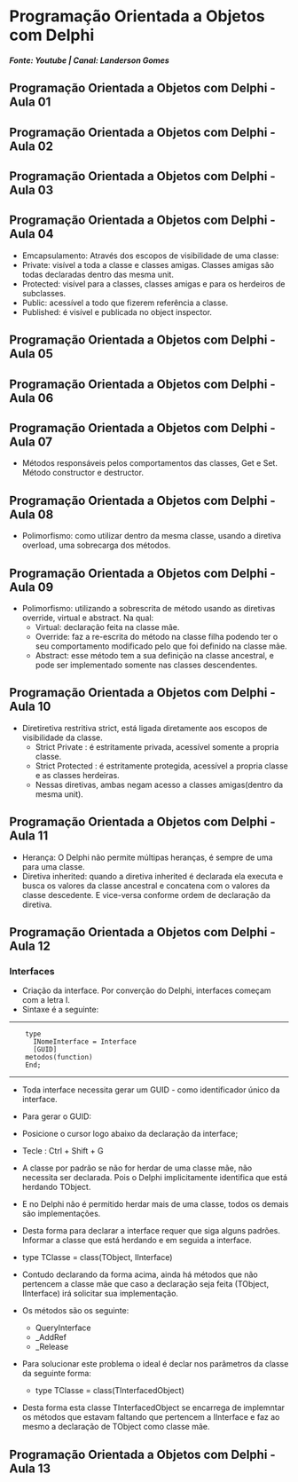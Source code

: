# Programação Orientada a Objetos com Delphi
##### Fonte: Youtube | Canal: Landerson Gomes

## Programação Orientada a Objetos com Delphi - Aula 01

## Programação Orientada a Objetos com Delphi - Aula 02

## Programação Orientada a Objetos com Delphi - Aula 03

## Programação Orientada a Objetos com Delphi - Aula 04
  - Emcapsulamento: Através dos escopos de visibilidade de uma classe:
  - Private: visível a toda a classe e classes amigas. Classes amigas são todas declaradas dentro das mesma unit.
  - Protected: visível para a classes, classes amigas e para os herdeiros de subclasses.
  - Public: acessível a todo que fizerem referência a classe.
  - Published: é visível e publicada no object inspector.
## Programação Orientada a Objetos com Delphi - Aula 05

## Programação Orientada a Objetos com Delphi - Aula 06

## Programação Orientada a Objetos com Delphi - Aula 07
  - Métodos responsáveis pelos comportamentos das classes, Get e Set. Método
    constructor e destructor.

## Programação Orientada a Objetos com Delphi - Aula 08
  - Polimorfismo: como utilizar dentro da mesma classe, usando a diretiva
    overload, uma sobrecarga dos métodos.

## Programação Orientada a Objetos com Delphi - Aula 09
  - Polimorfismo: utilizando a sobrescrita de método usando as diretivas override,
    virtual e abstract. Na qual:
    - Virtual: declaração feita na classe mãe.
    - Override: faz a re-escrita do método na classe filha podendo ter o seu 
      comportamento modificado pelo que foi definido na classe mãe.
    - Abstract: esse método tem a sua definição na classe ancestral, e pode ser implementado somente nas classes descendentes.

## Programação Orientada a Objetos com Delphi - Aula 10
  - Diretiretiva restritiva strict, está ligada diretamente aos escopos de visibilidade
    da classe.
    - Strict Private : é estritamente privada, acessível somente a propria classe.
    - Strict Protected : é estritamente protegida, acessível a propria classe e as classes herdeiras.
    - Nessas diretivas, ambas negam acesso a classes amigas(dentro da mesma unit).

## Programação Orientada a Objetos com Delphi - Aula 11
  - Herança: O Delphi não permite múltipas heranças, é sempre de uma para uma classe.
  - Diretiva inherited: quando a diretiva inherited é declarada ela executa e busca os valores da classe ancestral e concatena com o valores da classe descedente. E vice-versa conforme ordem de declaração da diretiva.

## Programação Orientada a Objetos com Delphi - Aula 12
### Interfaces   
- Criação da interface. Por converção do Delphi, interfaces começam com a letra I.
- Sintaxe é a seguinte:
---------------------------------------------------------------------------------------
        type
          INomeInterface = Interface
          [GUID]
        metodos(function)
        End;
---
- Toda interface necessita gerar um GUID - como identificador único da interface.
- Para gerar o GUID:
- Posicione o cursor logo abaixo da declaração da interface;
- Tecle : Ctrl + Shift + G

- A classe por padrão se não for herdar de uma classe mãe, não necessita ser declarada. Pois o Delphi implicitamente identifica que está herdando TObject.
- E no Delphi não é permitido herdar mais de uma classe, todos os demais são implementações.
- Desta forma para declarar a interface requer que siga alguns padrões. Informar a classe que está herdando e em seguida a interface.
- type TClasse = class(TObject, IInterface)
- Contudo declarando da forma acima, ainda há métodos que não pertencem a classe mãe que caso a declaração seja feita (TObject, IInterface) irá solicitar sua implementação.
- Os métodos são os seguinte:  
  - QueryInterface
  - _AddRef
  - _Release
- Para solucionar este problema o ideal é declar nos parâmetros da classe da seguinte forma:
  - type TClasse = class(TInterfacedObject)
- Desta forma esta classe TInterfacedObject se encarrega de implemntar os métodos que estavam faltando que pertencem a IInterface e faz ao mesmo a declaração de TObject como classe mãe.

## Programação Orientada a Objetos com Delphi - Aula 13

